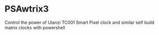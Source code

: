 # PSAwtrix3
Control the power of Ulanzi TC001 Smart Pixel clock and similar self build matrix clocks with powershell
